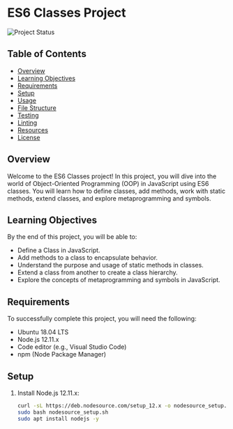 # ES6 Classes Project

![Project Status](https://img.shields.io/badge/status-in%20progress-blue)

## Table of Contents

- [Overview](#overview)
- [Learning Objectives](#learning-objectives)
- [Requirements](#requirements)
- [Setup](#setup)
- [Usage](#usage)
- [File Structure](#file-structure)
- [Testing](#testing)
- [Linting](#linting)
- [Resources](#resources)
- [License](#license)

## Overview

Welcome to the ES6 Classes project! In this project, you will dive into the world of Object-Oriented Programming (OOP) in JavaScript using ES6 classes. You will learn how to define classes, add methods, work with static methods, extend classes, and explore metaprogramming and symbols.

## Learning Objectives

By the end of this project, you will be able to:

- Define a Class in JavaScript.
- Add methods to a class to encapsulate behavior.
- Understand the purpose and usage of static methods in classes.
- Extend a class from another to create a class hierarchy.
- Explore the concepts of metaprogramming and symbols in JavaScript.

## Requirements

To successfully complete this project, you will need the following:

- Ubuntu 18.04 LTS
- Node.js 12.11.x
- Code editor (e.g., Visual Studio Code)
- npm (Node Package Manager)

## Setup

1. Install Node.js 12.11.x:

   ```bash
   curl -sL https://deb.nodesource.com/setup_12.x -o nodesource_setup.sh
   sudo bash nodesource_setup.sh
   sudo apt install nodejs -y
